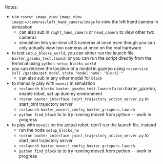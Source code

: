 Notes:
- use `rosrun image_view image_view image:=/cameras/left_hand_camera/image` to view the left hand camera in simulation 
	- can also sub in `right_hand_camera` or `head_camera` to view other two cameras
	- simulation lets you view all 3 cameras at once even though you can only actually view two cameras at once on the real hardware
- to test `setup_blocks_world`, you can either run the launch file `baxter_gazebo_test.launch` or you can run the script directly from the terminal using `python setup_blocks_world`
- you can retrieve the location of a model in gazebo using `rosservice call /gazebo/get_model_state "model_name: 'block1'"` 
	- can also sub in any other model for `block`
- to manually play with `moveit` in simulation
	- `roslaunch blocks baxter_gazebo_test.launch` to run baxter_gazebo, enable robot, set up dummy environment
	- `rosrun baxter_interface joint_trajectory_action_server.py` to start joint trajectory server
	- `roslaunch baxter_moveit_config baxter_grippers.launch`
	- `python find_block` to to try running moveit from python -- work in progress
- to play with `moveit` on the actual robot, don't run the launch file. instead
	- run the node `setup_blocks_hw`
	- `rosrun baxter_interface joint_trajectory_action_server.py` to start joint trajectory server
	- `roslaunch baxter_moveit_config baxter_grippers.launch`
	- `python find_block` to to try running moveit from python -- work in progress
